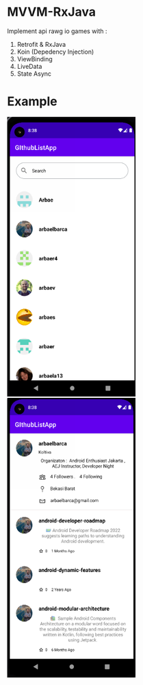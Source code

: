 # MVVM-RxJava

Implement api rawg io games with :

1. Retrofit & RxJava
2. Koin (Depedency Injection)
3. ViewBinding
4. LiveData
5. State Async


# Example

<img src="https://github.com/arbaelbarca/Github-Users-App-MVVM/blob/master/github2.PNG" width="300" height="650">

<img src="https://github.com/arbaelbarca/Github-Users-App-MVVM/blob/master/github3.PNG" width="300" height="650">
